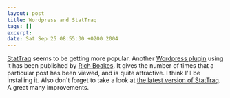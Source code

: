 ```yaml
--- 
layout: post
title: Wordpress and StatTraq
tags: []
excerpt:
date: Sat Sep 25 08:55:30 +0200 2004
---
```

[StatTraq](http://randypeterman.com/StatTraq) seems to be getting more popular. Another [Wordpress plugin](http://boakes.org/index.php?p=94) using it has been published by [Rich Boakes](http://boakes.org). It gives the number of times that a particular post has been viewed, and is quite attractive. I think I'll be installing it. Also don't forget to take a look at [the latest version of StatTraq](http://randypeterman.com/StatTraq/index.php?p=14). A great many improvements.
